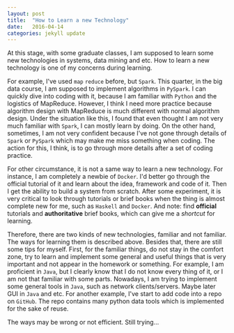 ```yaml
---
layout: post
title:  "How to Learn a new Technology"
date:   2016-04-14
categories: jekyll update
---
```


At this stage, with some graduate classes, I am supposed to learn some new
technologies in systems, data mining and etc. How to learn a new technology is
one of my concerns during learning.

For example, I've used `map` `reduce` before, but `Spark`. This quarter, in the
big data course, I am supposed to implement algorithms in `PySpark`. I can
quickly dive into coding with it, because I am familiar with `Python` and
the logistics of MapReduce. However, I think I need more practice because
algorithm design with MapReduce is much different with normal algorithm design.
Under the situation like this, I found that even thought I am not very much
familiar with `Spark`, I can mostly learn by doing. On the other hand, sometimes,
I am not very confident because I've not gone through details of `Spark` or
`PySpark` which may make me miss something when coding. The action for this, I
think, is to go through more details after a set of coding practice.

For other circumstance, it is not a same way to learn a new technology. For
instance, I am completely a newbie of `Docker`. I'd better go through the
official tutorial of it and learn about the idea, framework and code of it.
Then I get the ability to build a system from scratch. After some experiment,
it is very critical to look through tutorials or brief books when the thing is
almost complete new for me, such as `Haskell` and `Docker`. And note: find
**official** tutorials and **authoritative** brief books, which can give me a
_shortcut_ for learning.

Therefore, there are two kinds of new technologies, familiar and not familiar.
The ways for learning them is described above. Besides that, there are still
some tips for myself. First, for the familiar things, do not stay in the comfort
zone, try to learn and implement some general and useful things that is very
important and not appear in the homework or something. For example, I am
proficient in `Java`, but I clearly know that I do not know every thing of it,
or I am not that familiar with some parts. Nowadays, I am trying to implement
some general tools in `Java`, such as network clients/servers. Maybe later GUI
in `Java` and etc. For another example, I've start to add code into a repo on
`GitHub`. The repo contains many python data tools which is implemented for the
sake of reuse.

The ways may be wrong or not efficient. Still trying... 
